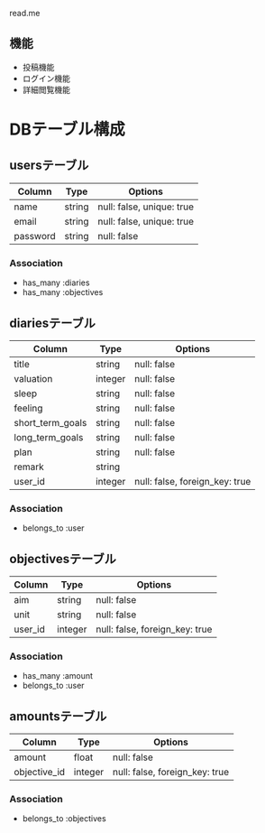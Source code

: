 read.me

## 機能
- 投稿機能
- ログイン機能
- 詳細閲覧機能


# DBテーブル構成

 ## usersテーブル

|Column|Type|Options|
|------|----|-------|
|name|string|null: false, unique: true|
|email|string|null: false, unique: true|
|password|string|null: false|

### Association
- has_many :diaries
- has_many :objectives

 ## diariesテーブル

|Column|Type|Options|
|------|----|-------|
|title|string|null: false|
|valuation|integer|null: false|
|sleep|string|null: false|
|feeling|string|null: false|
|short_term_goals|string|null: false|
|long_term_goals|string|null: false|
|plan|string|null: false|
|remark|string| |
|user_id|integer|null: false, foreign_key: true|

### Association
- belongs_to :user

 ## objectivesテーブル

|Column|Type|Options|
|------|----|-------|
|aim|string|null: false|
|unit|string|null: false|
|user_id|integer|null: false, foreign_key: true|

### Association
- has_many :amount
- belongs_to :user

 ## amountsテーブル

|Column|Type|Options|
|------|----|-------|
|amount|float|null: false|
|objective_id|integer|null: false, foreign_key: true|

### Association
- belongs_to :objectives

